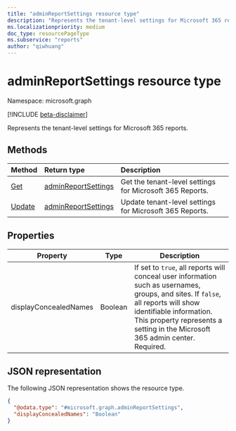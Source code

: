 ```yaml
---
title: "adminReportSettings resource type"
description: "Represents the tenant-level settings for Microsoft 365 reports."
ms.localizationpriority: medium
doc_type: resourcePageType
ms.subservice: "reports"
author: "qiwhuang"
---
```


# adminReportSettings resource type

Namespace: microsoft.graph

[!INCLUDE [beta-disclaimer](../../includes/beta-disclaimer.md)]

Represents the tenant-level settings for Microsoft 365 reports.

## Methods

|Method|Return type|Description|
|:---|:---|:---|
|[Get](../api/adminreportsettings-get.md)|[adminReportSettings](../resources/adminreportsettings.md)|Get the tenant-level settings for Microsoft 365 Reports.|
|[Update](../api/adminreportsettings-update.md)|[adminReportSettings](../resources/adminreportsettings.md)|Update tenant-level settings for Microsoft 365 Reports.|

## Properties

| Property       | Type           | Description                                 |
| -------------- | -------------- | ------------------------------------------- |
| displayConcealedNames | Boolean | If set to `true`, all reports will conceal user information such as usernames, groups, and sites. If `false`, all reports will show identifiable information. This property represents a setting in the Microsoft 365 admin center. Required. |

## JSON representation

The following JSON representation shows the resource type.
<!-- {
  "blockType": "resource",
  "@odata.type": "microsoft.graph.adminReportSettings",
  "baseType": "microsoft.graph.entity",
  "openType": false
}
-->
``` json
{
  "@odata.type": "#microsoft.graph.adminReportSettings",
  "displayConcealedNames": "Boolean"
}
```
